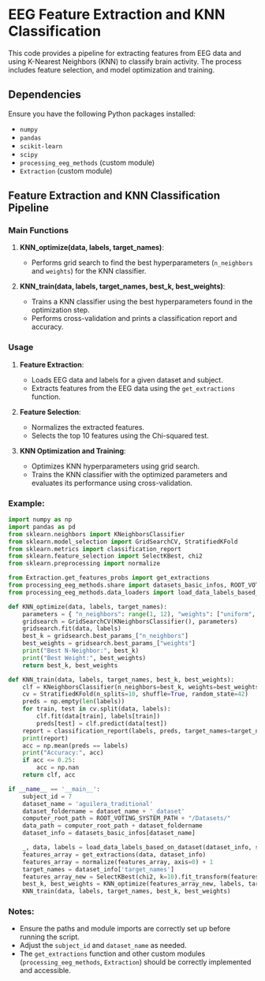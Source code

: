 # EEG Feature Extraction and KNN Classification

This code provides a pipeline for extracting features from EEG data and using K-Nearest Neighbors (KNN) to classify brain activity. The process includes  feature selection, and model optimization and training.

## Dependencies

Ensure you have the following Python packages installed:
- `numpy`
- `pandas`
- `scikit-learn`
- `scipy`
- `processing_eeg_methods` (custom module)
- `Extraction` (custom module)

## Feature Extraction and KNN Classification Pipeline

### Main Functions

1. **KNN_optimize(data, labels, target_names)**:
    - Performs grid search to find the best hyperparameters (`n_neighbors` and `weights`) for the KNN classifier.

2. **KNN_train(data, labels, target_names, best_k, best_weights)**:
    - Trains a KNN classifier using the best hyperparameters found in the optimization step.
    - Performs cross-validation and prints a classification report and accuracy.

### Usage

1. **Feature Extraction**:
    - Loads EEG data and labels for a given dataset and subject.
    - Extracts features from the EEG data using the `get_extractions` function.

2. **Feature Selection**:
    - Normalizes the extracted features.
    - Selects the top 10 features using the Chi-squared test.

3. **KNN Optimization and Training**:
    - Optimizes KNN hyperparameters using grid search.
    - Trains the KNN classifier with the optimized parameters and evaluates its performance using cross-validation.

### Example:

```python
import numpy as np
import pandas as pd
from sklearn.neighbors import KNeighborsClassifier
from sklearn.model_selection import GridSearchCV, StratifiedKFold
from sklearn.metrics import classification_report
from sklearn.feature_selection import SelectKBest, chi2
from sklearn.preprocessing import normalize

from Extraction.get_features_probs import get_extractions
from processing_eeg_methods.share import datasets_basic_infos, ROOT_VOTING_SYSTEM_PATH
from processing_eeg_methods.data_loaders import load_data_labels_based_on_dataset

def KNN_optimize(data, labels, target_names):
    parameters = { "n_neighbors": range(1, 12), "weights": ["uniform", "distance"] }
    gridsearch = GridSearchCV(KNeighborsClassifier(), parameters)
    gridsearch.fit(data, labels)
    best_k = gridsearch.best_params_["n_neighbors"]
    best_weights = gridsearch.best_params_["weights"]
    print("Best N-Neighbor:", best_k)
    print("Best Weight:", best_weights)
    return best_k, best_weights

def KNN_train(data, labels, target_names, best_k, best_weights):
    clf = KNeighborsClassifier(n_neighbors=best_k, weights=best_weights)
    cv = StratifiedKFold(n_splits=10, shuffle=True, random_state=42)
    preds = np.empty(len(labels))
    for train, test in cv.split(data, labels):
        clf.fit(data[train], labels[train])
        preds[test] = clf.predict(data[test])
    report = classification_report(labels, preds, target_names=target_names)
    print(report)
    acc = np.mean(preds == labels)
    print("Accuracy:", acc)
    if acc <= 0.25:
        acc = np.nan
    return clf, acc

if __name__ == '__main__':
    subject_id = 7
    dataset_name = 'aguilera_traditional'
    dataset_foldername = dataset_name + '_dataset'
    computer_root_path = ROOT_VOTING_SYSTEM_PATH + "/Datasets/"
    data_path = computer_root_path + dataset_foldername
    dataset_info = datasets_basic_infos[dataset_name]

    _, data, labels = load_data_labels_based_on_dataset(dataset_info, subject_id, data_path, threshold_for_bug=0.00000001)
    features_array = get_extractions(data, dataset_info)
    features_array = normalize(features_array, axis=0) + 1
    target_names = dataset_info['target_names']
    features_array_new = SelectKBest(chi2, k=10).fit_transform(features_array, labels)
    best_k, best_weights = KNN_optimize(features_array_new, labels, target_names)
    KNN_train(data, labels, target_names, best_k, best_weights)
```

### Notes:
- Ensure the paths and module imports are correctly set up before running the script.
- Adjust the `subject_id` and `dataset_name` as needed.
- The `get_extractions` function and other custom modules (`processing_eeg_methods`, `Extraction`) should be correctly implemented and accessible.
